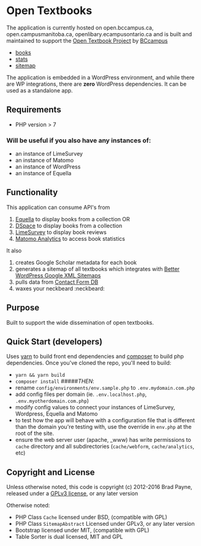 # Open Textbooks

The application is currently hosted on open.bccampus.ca, open.campusmanitoba.ca, openlibary.ecampusontario.ca and is built and maintained to support the [Open Textbook Project](https://open.bccampus.ca/2016/06/01/the-b-c-open-textbook-project-celebrates-another-milestone-151-open-textbooks/) by [BCcampus](https://bccampus.ca/)
- [books](https://open.bccampus.ca/find-open-textbooks/)
- [stats](https://open.bccampus.ca/open-textbook-stats)
- [sitemap](https://open.bccampus.ca/wp-content/opensolr/opentextbooks/sitemap.php)

The application is embedded in a WordPress environment, and while there are WP integrations, there are **zero** WordPress dependencies. It can be used as a standalone app.

## Requirements
- PHP version > 7

### Will be useful if you also have any instances of:
- an instance of LimeSurvey
- an instance of Matomo
- an instance of WordPress
- an instance of Equella

## Functionality
This application can consume API's from
 1. [Equella](https://github.com/equella/Equella) to display books from a collection OR
 2. [DSpace](http://dspace.org/) to display books from a collection 
 2. [LimeSurvey](https://www.limesurvey.org/) to display book reviews
 3. [Matomo Analytics](https://matomo.org/) to access book statistics

It also
 1. creates Google Scholar metadata for each book
 2. generates a sitemap of all textbooks which integrates with [Better WordPress Google XML Sitemaps](https://wordpress.org/plugins/bwp-google-xml-sitemaps/)
 3. pulls data from [Contact Form DB](https://wordpress.org/plugins/contact-form-7-to-database-extension/)
 4. waxes your neckbeard :neckbeard:

## Purpose
Built to support the wide dissemination of open textbooks.

## Quick Start (developers)
Uses [yarn](https://yarnpkg.com/en/) to build front end dependencies and [composer](https://getcomposer.org/) to build php dependencies. Once you've cloned the repo, you'll need to build:
- `yarn && yarn build` 
- `composer install`
#####*THEN*:
- rename `config/environments/env.sample.php` to `.env.mydomain.com.php` 
- add config files per domain (ie. `.env.localhost.php`, `.env.myotherdomain.com.php`)
- modify config values to connect your instances of LimeSurvey, Wordpress, Equella and Matomo
- to test how the app will behave with a configuration file that is different than the domain you're testing with, use the override in `env.php` at the root of the site.
- ensure the web server user (apache, _www) has write permissions to `cache` directory and all subdirectories (`cache/webform`, `cache/analytics`, etc)

## Copyright and License
Unless otherwise noted, this code is copyright (c) 2012-2016 Brad Payne, released under a [GPLv3 license](https://www.gnu.org/licenses/gpl.html), or any later version

Otherwise noted:
- PHP Class `Cache` licensed under BSD, (compatible with GPL)
- PHP Class `SitemapAbstract` Licensed under GPLv3, or any later version
- Bootstrap licensed under MIT, (compatible with GPL)
- Table Sorter is dual licensed, MIT and GPL
